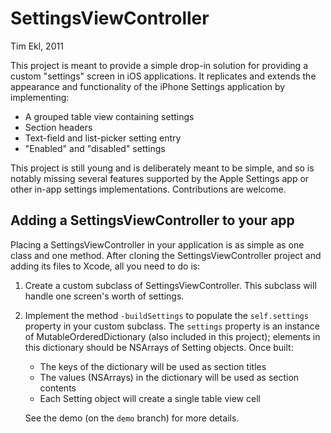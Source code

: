 # SettingsViewController

Tim Ekl, 2011

This project is meant to provide a simple drop-in solution for providing
a custom "settings" screen in iOS applications. It replicates and extends
the appearance and functionality of the iPhone Settings application by
implementing:

* A grouped table view containing settings
* Section headers
* Text-field and list-picker setting entry
* "Enabled" and "disabled" settings

This project is still young and is deliberately meant to be simple, and so
is notably missing several features supported by the Apple Settings app or
other in-app settings implementations. Contributions are welcome.

## Adding a SettingsViewController to your app

Placing a SettingsViewController in your application is as simple as one
class and one method. After cloning the SettingsViewController project and
adding its files to Xcode, all you need to do is:

1. Create a custom subclass of SettingsViewController. This subclass will
   handle one screen's worth of settings.
2. Implement the method `-buildSettings` to populate the `self.settings`
   property in your custom subclass. The `settings` property is an instance
   of MutableOrderedDictionary (also included in this project); elements
   in this dictionary should be NSArrays of Setting objects. Once built:
   
   * The keys of the dictionary will be used as section titles
   * The values (NSArrays) in the dictionary will be used as section
     contents
   * Each Setting object will create a single table view cell
   
   See the demo (on the `demo` branch) for more details.